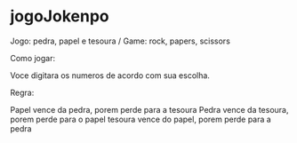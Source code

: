 # jogoJokenpo
Jogo: pedra, papel e tesoura / Game: rock, papers, scissors

Como jogar:

Voce digitara os numeros de acordo com sua escolha.

Regra:

Papel vence da pedra, porem perde para a tesoura
Pedra vence da tesoura, porem perde para o papel
tesoura vence do papel, porem perde para a pedra

